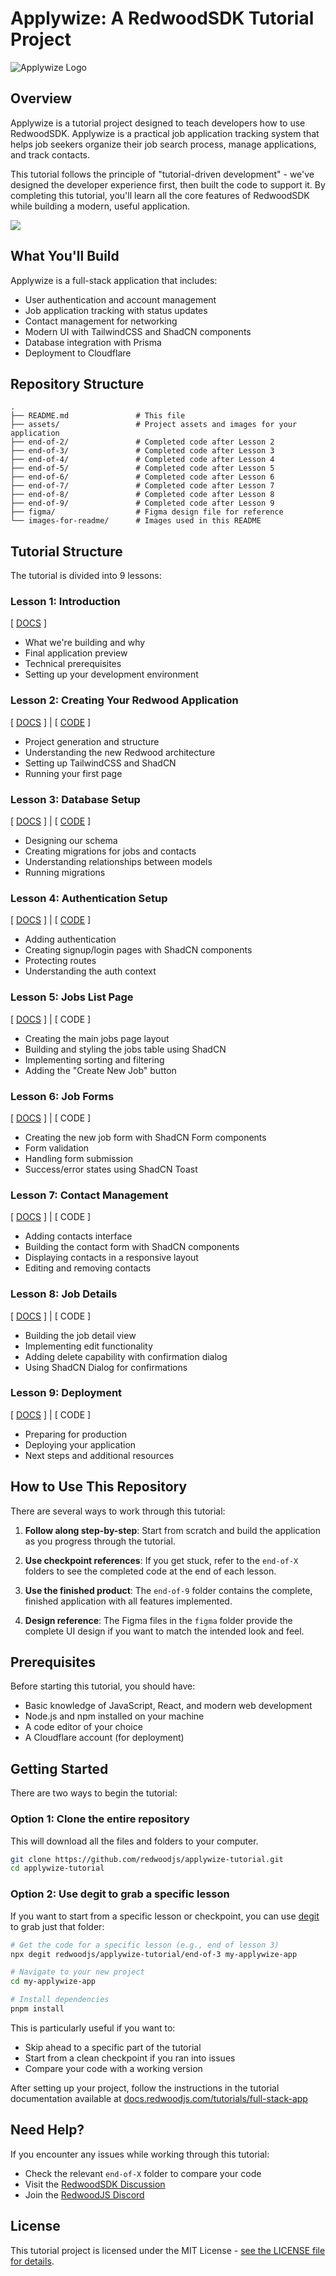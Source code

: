# Applywize: A RedwoodSDK Tutorial Project

![Applywize Logo](./images-for-readme/README-HEADER.png)

## Overview

Applywize is a tutorial project designed to teach developers how to use RedwoodSDK. Applywize is a practical job application tracking system that helps job seekers organize their job search process, manage applications, and track contacts.

This tutorial follows the principle of "tutorial-driven development" - we've designed the developer experience first, then built the code to support it. By completing this tutorial, you'll learn all the core features of RedwoodSDK while building a modern, useful application.

![](./images-for-readme/APPLICATION-LIST.png)

## What You'll Build

Applywize is a full-stack application that includes:

- User authentication and account management
- Job application tracking with status updates
- Contact management for networking
- Modern UI with TailwindCSS and ShadCN components
- Database integration with Prisma
- Deployment to Cloudflare

## Repository Structure

```
.
├── README.md               # This file
├── assets/                 # Project assets and images for your application
├── end-of-2/               # Completed code after Lesson 2
├── end-of-3/               # Completed code after Lesson 3
├── end-of-4/               # Completed code after Lesson 4
├── end-of-5/               # Completed code after Lesson 5
├── end-of-6/               # Completed code after Lesson 6
├── end-of-7/               # Completed code after Lesson 7
├── end-of-8/               # Completed code after Lesson 8
├── end-of-9/               # Completed code after Lesson 9
├── figma/                  # Figma design file for reference
└── images-for-readme/      # Images used in this README
```

## Tutorial Structure

The tutorial is divided into 9 lessons:

### Lesson 1: Introduction

[ [DOCS](https://docs.rwsdk.com/tutorial/full-stack-app/setup) ]

- What we're building and why
- Final application preview
- Technical prerequisites
- Setting up your development environment

### Lesson 2: Creating Your Redwood Application

[ [DOCS](https://docs.rwsdk.com/tutorial/full-stack-app/create-app) ] | [ [CODE](./end-of-2/) ]

- Project generation and structure
- Understanding the new Redwood architecture
- Setting up TailwindCSS and ShadCN
- Running your first page

### Lesson 3: Database Setup

[ [DOCS](https://docs.rwsdk.com/tutorial/full-stack-app/database-setup) ] | [ [CODE](./end-of-3/) ]

- Designing our schema
- Creating migrations for jobs and contacts
- Understanding relationships between models
- Running migrations

### Lesson 4: Authentication Setup

[ [DOCS](https://docs.rwsdk.com/tutorial/full-stack-app/auth) ] | [ [CODE](./end-of-4/) ]

- Adding authentication
- Creating signup/login pages with ShadCN components
- Protecting routes
- Understanding the auth context

### Lesson 5: Jobs List Page

[ [DOCS](https://docs.rwsdk.com/tutorial/full-stack-app/jobs-list) ] | [ CODE ]

- Creating the main jobs page layout
- Building and styling the jobs table using ShadCN
- Implementing sorting and filtering
- Adding the "Create New Job" button

### Lesson 6: Job Forms

[ [DOCS](https://docs.rwsdk.com/tutorial/full-stack-app/jobs-form) ] | [ CODE ]

- Creating the new job form with ShadCN Form components
- Form validation
- Handling form submission
- Success/error states using ShadCN Toast

### Lesson 7: Contact Management

[ [DOCS](https://docs.rwsdk.com/tutorial/full-stack-app/contacts) ] | [ CODE ]

- Adding contacts interface
- Building the contact form with ShadCN components
- Displaying contacts in a responsive layout
- Editing and removing contacts

### Lesson 8: Job Details

[ [DOCS](https://docs.rwsdk.com/tutorial/full-stack-app/jobs-details) ] | [ CODE ]

- Building the job detail view
- Implementing edit functionality
- Adding delete capability with confirmation dialog
- Using ShadCN Dialog for confirmations

### Lesson 9: Deployment

[ [DOCS](https://docs.rwsdk.com/tutorial/full-stack-app/deploying) ] | [ CODE ]

- Preparing for production
- Deploying your application
- Next steps and additional resources

## How to Use This Repository

There are several ways to work through this tutorial:

1. **Follow along step-by-step**: Start from scratch and build the application as you progress through the tutorial.

2. **Use checkpoint references**: If you get stuck, refer to the `end-of-X` folders to see the completed code at the end of each lesson.

3. **Use the finished product**: The `end-of-9` folder contains the complete, finished application with all features implemented.

4. **Design reference**: The Figma files in the `figma` folder provide the complete UI design if you want to match the intended look and feel.

## Prerequisites

Before starting this tutorial, you should have:

- Basic knowledge of JavaScript, React, and modern web development
- Node.js and npm installed on your machine
- A code editor of your choice
- A Cloudflare account (for deployment)

## Getting Started

There are two ways to begin the tutorial:

### Option 1: Clone the entire repository

This will download all the files and folders to your computer.

```bash
git clone https://github.com/redwoodjs/applywize-tutorial.git
cd applywize-tutorial
```

### Option 2: Use degit to grab a specific lesson

If you want to start from a specific lesson or checkpoint, you can use [degit](https://github.com/Rich-Harris/degit) to grab just that folder:

```bash
# Get the code for a specific lesson (e.g., end of lesson 3)
npx degit redwoodjs/applywize-tutorial/end-of-3 my-applywize-app

# Navigate to your new project
cd my-applywize-app

# Install dependencies
pnpm install
```

This is particularly useful if you want to:

- Skip ahead to a specific part of the tutorial
- Start from a clean checkpoint if you ran into issues
- Compare your code with a working version

After setting up your project, follow the instructions in the tutorial documentation available at [docs.redwoodjs.com/tutorials/full-stack-app](https://docs.redwoodjs.com/tutorials/full-stack-app)

## Need Help?

If you encounter any issues while working through this tutorial:

- Check the relevant `end-of-X` folder to compare your code
- Visit the [RedwoodSDK Discussion](https://community.redwoodjs.com)
- Join the [RedwoodJS Discord](https://discord.gg/redwoodjs)

<!-- ## Additional Resources

After completing the main tutorial, check out these additional guides to enhance your application:

- Advanced UI Enhancements
- Document Management
- AI Integrations
- Testing & Quality Assurance
- External Integrations
- Advanced Authentication & Security -->

## License

This tutorial project is licensed under the MIT License - [see the LICENSE file for details](./LICENSE.md).
